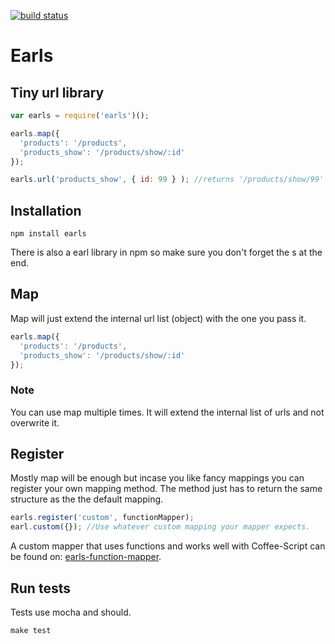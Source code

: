 [![build status](https://secure.travis-ci.org/Enome/earls.png)](http://travis-ci.org/Enome/earls)
# Earls

## Tiny url library

``` js
var earls = require('earls')();

earls.map({
  'products': '/products',
  'products_show': '/products/show/:id'
});

earls.url('products_show', { id: 99 } ); //returns '/products/show/99'
```

## Installation

``` shell
npm install earls
```

There is also a earl library in npm so make sure you don't forget the s at the end.

## Map

Map will just extend the internal url list (object) with the one you pass it.

``` js
earls.map({
  'products': '/products',
  'products_show': '/products/show/:id'
});
```

### Note

You can use map multiple times. It will extend the internal list of urls and not overwrite it.

## Register

Mostly map will be enough but incase you like fancy mappings you can register your own mapping method. The method just has to return the same structure as the the default mapping.

``` js
earls.register('custom', functionMapper);
earl.custom({}); //Use whatever custom mapping your mapper expects.
```

A custom mapper that uses functions and works well with Coffee-Script can be found on: [earls-function-mapper](https://github.com/Enome/earls-function-mapper).

## Run tests

Tests use mocha and should.

``` shell
make test
```
